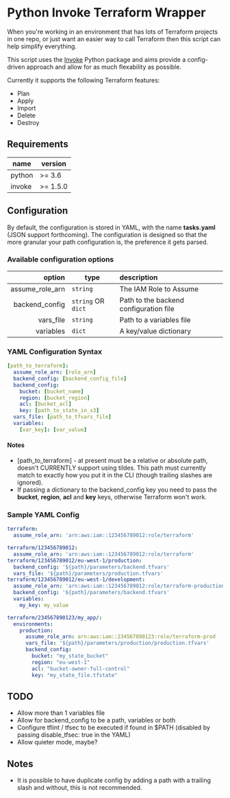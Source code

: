 


# Python Invoke Terraform Wrapper

When you're working in an environment that has lots of Terraform projects in one repo, or just want an easier way to call Terraform then this script can help simplify everything.

This script uses the [Invoke](https://pypi.org/project/invoke/) Python package and aims provide a config-driven approach and allow for as much flexability as possible.

Currently it supports the following Terraform features:
* Plan
* Apply
* Import
* Delete
* Destroy

## Requirements
 name   | version
 ------ | -------
 python | >= 3.6
 invoke | >= 1.5.0

## Configuration

By default, the configuration is stored in YAML, with the name **tasks.yaml** (JSON support forthcoming). The configuration is designed so that the more granular your path configuration is, the preference it gets parsed.

### Available configuration options
option | type | description
-----: | ---- | :----------
assume_role_arn | `string` | The IAM Role to Assume
backend_config | `string` OR `dict` | Path to the backend configuration file
vars_file | `string` | Path to a variables file
variables | `dict` | A key/value dictionary

### YAML Configuration Syntax
```yaml
[path_to_terraform]:
  assume_role_arn: [role_arn]
  backend_config: [backend_config_file]
  backend_config:
    bucket: [bucket_name]
    region: [bucket_region]
    acl: [bucket_acl]
    key: [path_to_state_in_s3]
  vars_file: [path_to_tfvars_file]
  variables:
    [var_key]: [var_value]
```
#### Notes
* [path_to_terraform] - at present must be a relative or absolute path, doesn't CURRENTLY support using tildes. This path must currently match to exactly how you put it in the CLI (though trailing slashes are ignored).
* If passing a dictionary to the backend_config key you need to pass the **bucket**, **region**, **acl** and **key** keys, otherwise Terraform won't work.

### Sample YAML Config
```yaml
terraform:
  assume_role_arn: 'arn:aws:iam::123456789012:role/terraform'

terraform/123456789012:
  assume_role_arn: 'arn:aws:iam::123456789012:role/terraform'
terraform/123456789012/eu-west-1/production:
  backend_config: '${path}/parameters/backend.tfvars'
  vars_file: '${path}/parameters/production.tfvars'
terraform/123456789012/eu-west-1/development:
  assume_role_arn: 'arn:aws:iam::123456789012:role/terraform-production'
  backend_config: '${path}/parameters/backend.tfvars'
  variables:
    my_key: my_value

terraform/234567890123/my_app/:
  environments:
    production:
      assume_role_arn: arn:aws:iam::234567890123:role/terraform-prod
      vars_file: '${path}/parameters/production/production.tfvars'
      backend_config:
        bucket: "my_state_bucket"
        region: "eu-west-1"
        acl: "bucket-owner-full-control"
        key: "my_state_file.tfstate"

```

## TODO
* Allow more than 1 variables file
* Allow for backend_config to be a path, variables or both
* Configure tflint / tfsec to be executed if found in $PATH (disabled by passing disable_tfsec: true in the YAML)
* Allow quieter mode, maybe?

## Notes
* It is possible to have duplicate config by adding a path with a trailing slash and without, this is not recommended.
